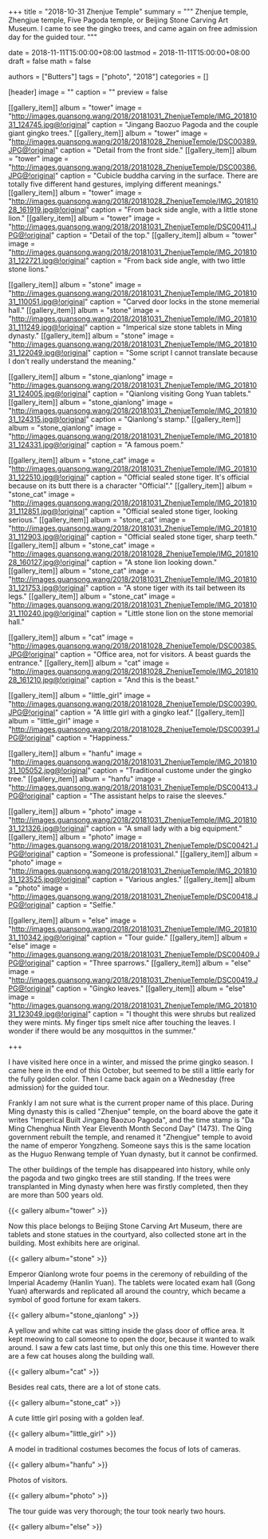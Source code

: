 +++
title = "2018-10-31 Zhenjue Temple"
summary = """
Zhenjue temple, Zhengjue temple, Five Pagoda temple,
or Beijing Stone Carving Art Museum.
I came to see the gingko trees,
and came again on free admission day for the guided tour.
"""

date = 2018-11-11T15:00:00+08:00
lastmod = 2018-11-11T15:00:00+08:00
draft = false
math = false

authors = ["Butters"]
tags = ["photo", "2018"]
categories = []

[header]
image = ""
caption = ""
preview = false


[[gallery_item]]
album = "tower"
image = "http://images.guansong.wang/2018/20181031_ZhenjueTemple/IMG_20181031_124745.jpg@!original"
caption = "Jingang Baozuo Pagoda and the couple giant gingko trees."
[[gallery_item]]
album = "tower"
image = "http://images.guansong.wang/2018/20181028_ZhenjueTemple/DSC00389.JPG@!original"
caption = "Detail from the front side."
[[gallery_item]]
album = "tower"
image = "http://images.guansong.wang/2018/20181028_ZhenjueTemple/DSC00386.JPG@!original"
caption = "Cubicle buddha carving in the surface. There are totally five different hand gestures, implying different meanings."
[[gallery_item]]
album = "tower"
image = "http://images.guansong.wang/2018/20181028_ZhenjueTemple/IMG_20181028_161919.jpg@!original"
caption = "From back side angle, with a little stone lion."
[[gallery_item]]
album = "tower"
image = "http://images.guansong.wang/2018/20181031_ZhenjueTemple/DSC00411.JPG@!original"
caption = "Detail of the top."
[[gallery_item]]
album = "tower"
image = "http://images.guansong.wang/2018/20181031_ZhenjueTemple/IMG_20181031_122721.jpg@!original"
caption = "From back side angle, with two little stone lions."

[[gallery_item]]
album = "stone"
image = "http://images.guansong.wang/2018/20181031_ZhenjueTemple/IMG_20181031_110051.jpg@!original"
caption = "Carved door locks in the stone memerial hall."
[[gallery_item]]
album = "stone"
image = "http://images.guansong.wang/2018/20181031_ZhenjueTemple/IMG_20181031_111249.jpg@!original"
caption = "Imperical size stone tablets in Ming dynasty."
[[gallery_item]]
album = "stone"
image = "http://images.guansong.wang/2018/20181031_ZhenjueTemple/IMG_20181031_122049.jpg@!original"
caption = "Some script I cannot translate because I don't really understand the meaning."

[[gallery_item]]
album = "stone_qianlong"
image = "http://images.guansong.wang/2018/20181031_ZhenjueTemple/IMG_20181031_124005.jpg@!original"
caption = "Qianlong visiting Gong Yuan tablets."
[[gallery_item]]
album = "stone_qianlong"
image = "http://images.guansong.wang/2018/20181031_ZhenjueTemple/IMG_20181031_124315.jpg@!original"
caption = "Qianlong's stamp."
[[gallery_item]]
album = "stone_qianlong"
image = "http://images.guansong.wang/2018/20181031_ZhenjueTemple/IMG_20181031_124331.jpg@!original"
caption = "A famous poem."

[[gallery_item]]
album = "stone_cat"
image = "http://images.guansong.wang/2018/20181031_ZhenjueTemple/IMG_20181031_122510.jpg@!original"
caption = "Official sealed stone tiger. It's official because on its butt there is a character \"Official\"."
[[gallery_item]]
album = "stone_cat"
image = "http://images.guansong.wang/2018/20181031_ZhenjueTemple/IMG_20181031_112851.jpg@!original"
caption = "Official sealed stone tiger, looking serious."
[[gallery_item]]
album = "stone_cat"
image = "http://images.guansong.wang/2018/20181031_ZhenjueTemple/IMG_20181031_112903.jpg@!original"
caption = "Official sealed stone tiger, sharp teeth."
[[gallery_item]]
album = "stone_cat"
image = "http://images.guansong.wang/2018/20181028_ZhenjueTemple/IMG_20181028_160127.jpg@!original"
caption = "A stone lion looking down."
[[gallery_item]]
album = "stone_cat"
image = "http://images.guansong.wang/2018/20181031_ZhenjueTemple/IMG_20181031_121753.jpg@!original"
caption = "A stone tiger with its tail between its legs."
[[gallery_item]]
album = "stone_cat"
image = "http://images.guansong.wang/2018/20181031_ZhenjueTemple/IMG_20181031_110240.jpg@!original"
caption = "Little stone lion on the stone memorial hall."

[[gallery_item]]
album = "cat"
image = "http://images.guansong.wang/2018/20181028_ZhenjueTemple/DSC00385.JPG@!original"
caption = "Office area, not for visitors. A beast guards the entrance."
[[gallery_item]]
album = "cat"
image = "http://images.guansong.wang/2018/20181028_ZhenjueTemple/IMG_20181028_161210.jpg@!original"
caption = "And this is the beast."

[[gallery_item]]
album = "little_girl"
image = "http://images.guansong.wang/2018/20181028_ZhenjueTemple/DSC00390.JPG@!original"
caption = "A little girl with a gingko leaf."
[[gallery_item]]
album = "little_girl"
image = "http://images.guansong.wang/2018/20181028_ZhenjueTemple/DSC00391.JPG@!original"
caption = "Happiness."

[[gallery_item]]
album = "hanfu"
image = "http://images.guansong.wang/2018/20181031_ZhenjueTemple/IMG_20181031_105052.jpg@!original"
caption = "Traditional custome under the gingko tree."
[[gallery_item]]
album = "hanfu"
image = "http://images.guansong.wang/2018/20181031_ZhenjueTemple/DSC00413.JPG@!original"
caption = "The assistant helps to raise the sleeves."

[[gallery_item]]
album = "photo"
image = "http://images.guansong.wang/2018/20181031_ZhenjueTemple/IMG_20181031_121326.jpg@!original"
caption = "A small lady with a big equipment."
[[gallery_item]]
album = "photo"
image = "http://images.guansong.wang/2018/20181031_ZhenjueTemple/DSC00421.JPG@!original"
caption = "Someone is professional."
[[gallery_item]]
album = "photo"
image = "http://images.guansong.wang/2018/20181031_ZhenjueTemple/IMG_20181031_123525.jpg@!original"
caption = "Various angles."
[[gallery_item]]
album = "photo"
image = "http://images.guansong.wang/2018/20181031_ZhenjueTemple/DSC00418.JPG@!original"
caption = "Selfie."

[[gallery_item]]
album = "else"
image = "http://images.guansong.wang/2018/20181031_ZhenjueTemple/IMG_20181031_110342.jpg@!original"
caption = "Tour guide."
[[gallery_item]]
album = "else"
image = "http://images.guansong.wang/2018/20181031_ZhenjueTemple/DSC00409.JPG@!original"
caption = "Three sparrows."
[[gallery_item]]
album = "else"
image = "http://images.guansong.wang/2018/20181031_ZhenjueTemple/DSC00419.JPG@!original"
caption = "Gingko leaves."
[[gallery_item]]
album = "else"
image = "http://images.guansong.wang/2018/20181031_ZhenjueTemple/IMG_20181031_123049.jpg@!original"
caption = "I thought this were shrubs but realized they were mints. My finger tips smelt nice after touching the leaves. I wonder if there would be any mosquittos in the summer."

+++

I have visited here once in a winter, and missed the prime gingko season.
I came here in the end of this October, but seemed to be still a little
early for the fully golden color.
Then I came back again on a Wednesday (free admission) for the guided
tour.

Frankly I am not sure what is the current proper name of this place.
During Ming dynasty this is called "Zhenjue" temple,
on the board above the gate it writes
"Imperical Built Jingang Baozuo Pagoda",
and the time stamp is
"Da Ming Chenghua Ninth Year Eleventh Month Second Day" (1473).
The Qing government rebuilt the temple, and renamed it "Zhengjue" temple
to avoid the name of emperor Yongzheng.
Someone says this is the same location as the Huguo Renwang temple of
Yuan dynasty, but it cannot be confirmed.

The other buildings of the temple has disappeared into history,
while only the pagoda and two gingko trees are still standing.
If the trees were transplanted in Ming dynasty when here was firstly
completed, then they are more than 500 years old.

{{< gallery album="tower" >}}

Now this place belongs to Beijing Stone Carving Art Museum,
there are tablets and stone statues in the courtyard,
also collected stone art in the building.
Most exhibits here are original.

{{< gallery album="stone" >}}

Emperor Qianlong wrote four poems in the ceremony of
rebuilding of the Imperial Academy (Hanlin Yuan).
The tablets were located exam hall (Gong Yuan) afterwards and
replicated all around the country,
which became a symbol of good fortune for exam takers.

{{< gallery album="stone_qianlong" >}}

A yellow and white cat was sitting inside the glass door of office area.
It kept meowing to call someone to open the door,
because it wanted to walk around.
I saw a few cats last time, but only this one this time.
However there are a few cat houses along the building wall.

{{< gallery album="cat" >}}

Besides real cats, there are a lot of stone cats.

{{< gallery album="stone_cat" >}}

A cute little girl posing with a golden leaf.

{{< gallery album="little_girl" >}}

A model in traditional costumes becomes the focus of lots of cameras.

{{< gallery album="hanfu" >}}

Photos of visitors.

{{< gallery album="photo" >}}

The tour guide was very thorough;
the tour took nearly two hours.

{{< gallery album="else" >}}